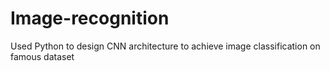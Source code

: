 # Image-recognition
Used Python to design CNN architecture to achieve image classification on famous dataset 
